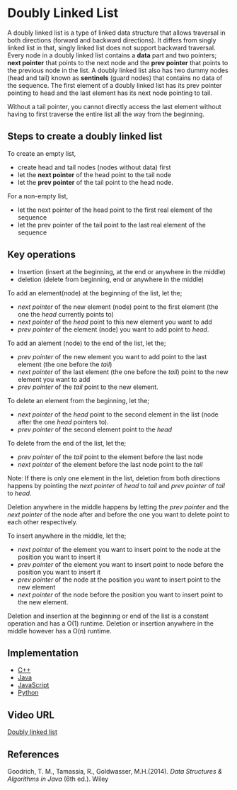 # Doubly Linked List

A doubly linked list is a type of linked data structure that allows traversal in both directions (forward and backward directions). 
It differs from singly linked list in that, singly linked list does not support backward traversal. 
Every node in a doubly linked list contains a **data** part and two pointers; **next pointer** that points to the next node and the **prev pointer** that points to the previous node in the list. 
A doubly linked list also has two dummy nodes (head and tail) known as **sentinels** (guard nodes) that contains no data of the sequence. 
The first element of a doubly linked list has its prev pointer pointing to head and the last element has its next node pointing to tail. 

Without a tail pointer, you cannot directly access the last element without having to first traverse the entire list all the way from the beginning. 

## Steps to create a doubly linked list
To create an empty list,
- create head and tail nodes (nodes without data) first
- let the **next pointer** of the head point to the tail node
- let the **prev pointer** of the tail point to the head node.

For a non-empty list,
- let the next pointer of the head point to the first real element of the sequence
- let the prev pointer of the tail point to the last real element of the sequence

## Key operations
- Insertion (insert at the beginning, at the end or anywhere in the middle)
- deletion (delete from beginning, end or anywhere in the middle)

To add an element(node) at the beginning of the list, let the;
- *next pointer* of the new element (node) point to the first element (the one the *head* currently points to)
- *next pointer* of the *head* point to this new element you want to add
- *prev pointer* of the element (node) you want to add point to *head*.

To add an alement (node) to the end of the list, let the;
- *prev pointer* of the new element you want to add point to the last element (the one before the *tail*)
- *next pointer* of the last element (the one before the *tail*) point to the new element you want to add
- *prev pointer* of the *tail* point to the new element.

To delete an element from the beginning, let the;
- *next pointer* of the *head* point to the second element in the list (node after the one *head* pointers to). 
- *prev pointer* of the second element point to the *head*
 

To delete from the end of the list, let the;
- *prev pointer* of the *tail* point to the element before the last node
- *next pointer* of the element before the last node point to the *tail*

Note: If there is only one element in the list, deletion from both directions happens by pointing the *next pointer* of *head* to *tail* and *prev pointer* of *tail* to *head*. 

Deletion anywhere in the middle happens by letting the *prev pointer* and the *next pointer* of the node after and before the one you want to delete point to each other respectively.

To insert anywhere in the middle, let the;
- *next pointer* of the element you want to insert point to the node at the position you want to insert it
- *prev pointer* of the element you want to insert point to node before the position you want to insert it
- *prev pointer* of the node at the position you want to insert point to the new element
- *next pointer* of the node before the position you want to insert point to the new element.

Deletion and insertion at the beginning or end of the list is a constant operation and has a O(1) runtime. Deletion or insertion anywhere in the middle however has a O(n) runtime. 


## Implementation

- [C++](../../../algorithms/C/linked-lists/doubly-linked-list.c)
- [Java](../../../algorithms/CPlusPlus/Linked-Lists/doubly.cpp)
- [JavaScript](../../../algorithms/Java/linked-lists/doubly.java)
- [Python](../../../algorithms/Python/linked_lists/doubly.py)

## Video URL

[Doubly linked list](https://www.youtube.com/watch?v=nquQ_fYGGA4)


## References

Goodrich, T. M., Tamassia, R., Goldwasser, M.H.(2014). *Data Structures & Algorithms in Java* (6th ed.). Wiley
